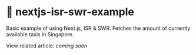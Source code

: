 # 👾 nextjs-isr-swr-example

Basic example of using Next.js, ISR &amp; SWR. Fetches the amount of currently available taxis in Singapore.

View related article: _coming soon_
